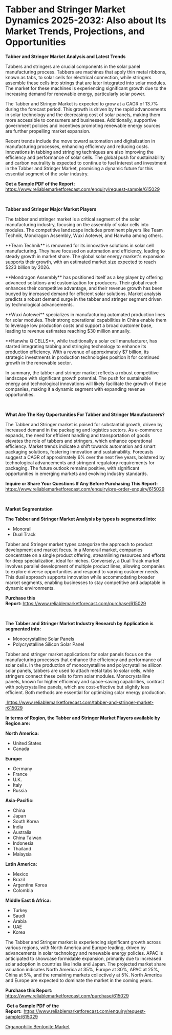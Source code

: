 <p><h1>Tabber and Stringer Market Dynamics 2025-2032: Also about Its Market Trends, Projections, and Opportunities</h1></p><p><strong>Tabber and Stringer Market Analysis and Latest Trends</strong></p>
<p><p>Tabbers and stringers are crucial components in the solar panel manufacturing process. Tabbers are machines that apply thin metal ribbons, known as tabs, to solar cells for electrical connection, while stringers assemble these cells into strings that are later integrated into solar modules. The market for these machines is experiencing significant growth due to the increasing demand for renewable energy, particularly solar power.</p><p>The Tabber and Stringer Market is expected to grow at a CAGR of 13.7% during the forecast period. This growth is driven by the rapid advancements in solar technology and the decreasing cost of solar panels, making them more accessible to consumers and businesses. Additionally, supportive government policies and incentives promoting renewable energy sources are further propelling market expansion.</p><p>Recent trends include the move toward automation and digitalization in manufacturing processes, enhancing efficiency and reducing costs. Innovations in tabbing and stringing techniques are also improving the efficiency and performance of solar cells. The global push for sustainability and carbon neutrality is expected to continue to fuel interest and investment in the Tabber and Stringer Market, promising a dynamic future for this essential segment of the solar industry.</p></p>
<p><strong>Get a Sample PDF of the Report:&nbsp;</strong> <a href="https://www.reliablemarketforecast.com/enquiry/request-sample/615029?utm_campaign=2308&utm_medium=2&utm_source=Github&utm_content=ia&utm_term=24032025&utm_id=tabber-and-stringer">https://www.reliablemarketforecast.com/enquiry/request-sample/615029</a></p>
<p>&nbsp;</p>
<p><strong>Tabber and Stringer Major Market Players</strong></p>
<p><p>The tabber and stringer market is a critical segment of the solar manufacturing industry, focusing on the assembly of solar cells into modules. The competitive landscape includes prominent players like Team Technik, Mondragon Assembly, Wuxi Aotewei, and Hanwha among others.</p><p>**Team Technik** is renowned for its innovative solutions in solar cell manufacturing. They have focused on automation and efficiency, leading to steady growth in market share. The global solar energy market's expansion supports their growth, with an estimated market size expected to reach $223 billion by 2026.</p><p>**Mondragon Assembly** has positioned itself as a key player by offering advanced solutions and customization for producers. Their global reach enhances their competitive advantage, and their revenue growth has been buoyed by increased demand for efficient solar solutions. Market analysis predicts a robust demand surge in the tabber and stringer segment driven by technological advancements.</p><p>**Wuxi Aotewei** specializes in manufacturing automated production lines for solar modules. Their strong operational capabilities in China enable them to leverage low production costs and support a broad customer base, leading to revenue estimates reaching $30 million annually.</p><p>**Hanwha Q CELLS**, while traditionally a solar cell manufacturer, has started integrating tabbing and stringing technology to enhance its production efficiency. With a revenue of approximately $7 billion, its strategic investments in production technologies position it for continued growth in the renewable sector.</p><p>In summary, the tabber and stringer market reflects a robust competitive landscape with significant growth potential. The push for sustainable energy and technological innovations will likely facilitate the growth of these companies, making it a dynamic segment with expanding revenue opportunities.</p></p>
<p>&nbsp;</p>
<p><strong>What Are The Key Opportunities For Tabber and Stringer Manufacturers?</strong></p>
<p><p>The Tabber and Stringer market is poised for substantial growth, driven by increased demand in the packaging and logistics sectors. As e-commerce expands, the need for efficient handling and transportation of goods elevates the role of tabbers and stringers, which enhance operational efficiency. Market trends indicate a shift towards automation and smart packaging solutions, fostering innovation and sustainability. Forecasts suggest a CAGR of approximately 6% over the next five years, bolstered by technological advancements and stringent regulatory requirements for packaging. The future outlook remains positive, with significant opportunities in emerging markets and evolving industry standards.</p></p>
<p><strong>Inquire or Share Your Questions If Any Before Purchasing This Report:</strong> <a href="https://www.reliablemarketforecast.com/enquiry/pre-order-enquiry/615029?utm_campaign=2308&utm_medium=2&utm_source=Github&utm_content=ia&utm_term=24032025&utm_id=tabber-and-stringer">https://www.reliablemarketforecast.com/enquiry/pre-order-enquiry/615029</a></p>
<p>&nbsp;</p>
<p><strong>Market Segmentation</strong></p>
<p><strong>The Tabber and Stringer Market Analysis by types is segmented into:</strong></p>
<p><ul><li>Monorail</li><li>Dual Track</li></ul></p>
<p><p>Tabber and Stringer market types categorize the approach to product development and market focus. In a Monorail market, companies concentrate on a single product offering, streamlining resources and efforts for deep specialization, ideal for niches. Conversely, a Dual Track market involves parallel development of multiple product lines, allowing companies to explore diverse opportunities and respond to varying customer needs. This dual approach supports innovation while accommodating broader market segments, enabling businesses to stay competitive and adaptable in dynamic environments.</p></p>
<p><strong>Purchase this Report:&nbsp;</strong><a href="https://www.reliablemarketforecast.com/purchase/615029?utm_campaign=2308&utm_medium=2&utm_source=Github&utm_content=ia&utm_term=24032025&utm_id=tabber-and-stringer">https://www.reliablemarketforecast.com/purchase/615029</a></p>
<p>&nbsp;</p>
<p><strong>The Tabber and Stringer Market Industry Research by Application is segmented into:</strong></p>
<p><ul><li>Monocrystalline Solar Panels</li><li>Polycrystalline Silicon Solar Panel</li></ul></p>
<p><p>Tabber and stringer market applications for solar panels focus on the manufacturing processes that enhance the efficiency and performance of solar cells. In the production of monocrystalline and polycrystalline silicon solar panels, tabbers are used to attach metal tabs to solar cells, while stringers connect these cells to form solar modules. Monocrystalline panels, known for higher efficiency and space-saving capabilities, contrast with polycrystalline panels, which are cost-effective but slightly less efficient. Both methods are essential for optimizing solar energy production.</p></p>
<p><a href="https://www.reliablemarketforecast.com/tabber-and-stringer-market-r615029?utm_campaign=2308&utm_medium=2&utm_source=Github&utm_content=ia&utm_term=24032025&utm_id=tabber-and-stringer">&nbsp;https://www.reliablemarketforecast.com/tabber-and-stringer-market-r615029</a></p>
<p><strong>In terms of Region, the Tabber and Stringer Market Players available by Region are:</strong></p>
<p>
    <p> <strong> North America: </strong>
        <ul>
            <li>United States</li>
            <li>Canada</li>
        </ul>
        </p> 
    <p> <strong> Europe: </strong>
        <ul>
            <li>Germany</li>
            <li>France</li>
            <li>U.K.</li>
            <li>Italy</li>
            <li>Russia</li>
        </ul>
        </p> 
    <p> <strong> Asia-Pacific: </strong>
        <ul>
            <li>China</li>
            <li>Japan</li>
            <li>South Korea</li>
            <li>India</li>
            <li>Australia</li>
            <li>China Taiwan</li>
            <li>Indonesia</li>
            <li>Thailand</li>
            <li>Malaysia</li>
        </ul>
        </p> 
    <p> <strong> Latin America: </strong>
        <ul>
            <li>Mexico</li>
            <li>Brazil</li>
            <li>Argentina Korea</li>
            <li>Colombia</li>
        </ul>
        </p> 
    <p> <strong> Middle East & Africa: </strong>
        <ul>
            <li>Turkey</li>
            <li>Saudi</li>
            <li>Arabia</li>
            <li>UAE</li>
            <li>Korea</li>
        </ul>
    </p>
    </p>
<p><p>The Tabber and Stringer market is experiencing significant growth across various regions, with North America and Europe leading, driven by advancements in solar technology and renewable energy policies. APAC is anticipated to showcase formidable expansion, primarily due to increased solar adoption in countries like India and Japan. The projected market share valuation indicates North America at 35%, Europe at 30%, APAC at 25%, China at 5%, and the remaining markets collectively at 5%. North America and Europe are expected to dominate the market in the coming years.</p></p>
<p><strong>Purchase this Report: </strong><a href="https://www.reliablemarketforecast.com/purchase/615029?utm_campaign=2308&utm_medium=2&utm_source=Github&utm_content=ia&utm_term=24032025&utm_id=tabber-and-stringer">https://www.reliablemarketforecast.com/purchase/615029</a></p>
<p>&nbsp;<strong>Get a Sample PDF of the Report:&nbsp;&nbsp;</strong><a href="https://www.reliablemarketforecast.com/enquiry/request-sample/615029?utm_campaign=2308&utm_medium=2&utm_source=Github&utm_content=ia&utm_term=24032025&utm_id=tabber-and-stringer">https://www.reliablemarketforecast.com/enquiry/request-sample/615029</a></p>
<p><strong></strong></p>
<p><p><a href="https://github.com/leopardmicheal7019/Market-Research-Report-List-1/blob/main/organophilic-bentonite-market.md?utm_campaign=2308&utm_medium=2&utm_source=Github&utm_content=ia&utm_term=24032025&utm_id=tabber-and-stringer">Organophilic Bentonite Market</a></p></p>